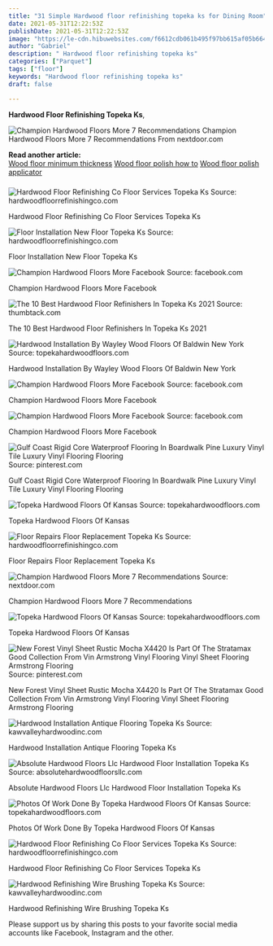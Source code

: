 ```yaml
---
title: "31 Simple Hardwood floor refinishing topeka ks for Dining Room"
date: 2021-05-31T12:22:53Z
publishDate: 2021-05-31T12:22:53Z
image: "https://le-cdn.hibuwebsites.com/f6612cdb061b495f97bb615af05b664e/dms3rep/multi/opt/12-537w.jpg"
author: "Gabriel"
description: " Hardwood floor refinishing topeka ks"
categories: ["Parquet"]
tags: ["floor"]
keywords: "Hardwood floor refinishing topeka ks"
draft: false

---
```

<!-- Head tag Code -->
**Hardwood Floor Refinishing Topeka Ks**, 

![Champion Hardwood Floors More 7 Recommendations](https://d3926qxcw0e1bh.cloudfront.net/business_gallery/97/2a/972abb52307ec2e33c49ca8f7f9fac99.jpeg.smartcrop546x546.jpeg "Champion Hardwood Floors More 7 Recommendations")
Champion Hardwood Floors More 7 Recommendations From nextdoor.com

**Read another article:**  
[Wood floor minimum thickness](/wood-floor-minimum-thickness/)
[Wood floor polish how to](/wood-floor-polish-how-to/)
[Wood floor polish applicator](/wood-floor-polish-applicator/)




### 

 


![Hardwood Floor Refinishing Co Floor Services Topeka Ks](https://le-cdn.hibuwebsites.com/0e41f11244d245c5be206dd80a535336/dms3rep/multi/opt/04-320w.jpg "Hardwood Floor Refinishing Co Floor Services Topeka Ks")
Source: hardwoodfloorrefinishingco.com

Hardwood Floor Refinishing Co Floor Services Topeka Ks  

![Floor Installation New Floor Topeka Ks](https://le-cdn.hibuwebsites.com/0e41f11244d245c5be206dd80a535336/dms3rep/multi/opt/Installation3-640w.jpg "Floor Installation New Floor Topeka Ks")
Source: hardwoodfloorrefinishingco.com

Floor Installation New Floor Topeka Ks  

![Champion Hardwood Floors More Facebook](https://lookaside.fbsbx.com/lookaside/crawler/media/?media_id=198352628752835 "Champion Hardwood Floors More Facebook")
Source: facebook.com

Champion Hardwood Floors More Facebook  

![The 10 Best Hardwood Floor Refinishers In Topeka Ks 2021](https://production-next-images-cdn.thumbtack.com/i/344776871592321029/desktop/standard/400square-legacy "The 10 Best Hardwood Floor Refinishers In Topeka Ks 2021")
Source: thumbtack.com

The 10 Best Hardwood Floor Refinishers In Topeka Ks 2021  

![Hardwood Installation By Wayley Wood Floors Of Baldwin New York](https://www.topekahardwoodfloors.com/images/Installation/before-after-hardwood-installation-repair.jpg "Hardwood Installation By Wayley Wood Floors Of Baldwin New York")
Source: topekahardwoodfloors.com

Hardwood Installation By Wayley Wood Floors Of Baldwin New York  

![Champion Hardwood Floors More Facebook](https://lookaside.fbsbx.com/lookaside/crawler/media/?media_id=235033585084739 "Champion Hardwood Floors More Facebook")
Source: facebook.com

Champion Hardwood Floors More Facebook  

![Champion Hardwood Floors More Facebook](https://lookaside.fbsbx.com/lookaside/crawler/media/?media_id=235103501744414 "Champion Hardwood Floors More Facebook")
Source: facebook.com

Champion Hardwood Floors More Facebook  

![Gulf Coast Rigid Core Waterproof Flooring In Boardwalk Pine Luxury Vinyl Tile Luxury Vinyl Flooring Flooring](https://i.pinimg.com/originals/6a/c7/59/6ac7598252f84b4a59ba5181c9de9907.jpg "Gulf Coast Rigid Core Waterproof Flooring In Boardwalk Pine Luxury Vinyl Tile Luxury Vinyl Flooring Flooring")
Source: pinterest.com

Gulf Coast Rigid Core Waterproof Flooring In Boardwalk Pine Luxury Vinyl Tile Luxury Vinyl Flooring Flooring  

![Topeka Hardwood Floors Of Kansas](https://www.topekahardwoodfloors.com/images/Home/Slider/hardwood-flooring-colors.jpeg "Topeka Hardwood Floors Of Kansas")
Source: topekahardwoodfloors.com

Topeka Hardwood Floors Of Kansas  

![Floor Repairs Floor Replacement Topeka Ks](https://le-cdn.hibuwebsites.com/0e41f11244d245c5be206dd80a535336/dms3rep/multi/opt/Repair2-640w.jpg "Floor Repairs Floor Replacement Topeka Ks")
Source: hardwoodfloorrefinishingco.com

Floor Repairs Floor Replacement Topeka Ks  

![Champion Hardwood Floors More 7 Recommendations](https://d3926qxcw0e1bh.cloudfront.net/business_gallery/97/2a/972abb52307ec2e33c49ca8f7f9fac99.jpeg.smartcrop546x546.jpeg "Champion Hardwood Floors More 7 Recommendations")
Source: nextdoor.com

Champion Hardwood Floors More 7 Recommendations  

![Topeka Hardwood Floors Of Kansas](https://www.topekahardwoodfloors.com/images/Home/Slider/light-hardwood-flooring.jpeg "Topeka Hardwood Floors Of Kansas")
Source: topekahardwoodfloors.com

Topeka Hardwood Floors Of Kansas  

![New Forest Vinyl Sheet Rustic Mocha X4420 Is Part Of The Stratamax Good Collection From Vin Armstrong Vinyl Flooring Vinyl Sheet Flooring Armstrong Flooring](https://i.pinimg.com/originals/57/0f/a1/570fa13996b8ab4452c169f2a8b78124.jpg "New Forest Vinyl Sheet Rustic Mocha X4420 Is Part Of The Stratamax Good Collection From Vin Armstrong Vinyl Flooring Vinyl Sheet Flooring Armstrong Flooring")
Source: pinterest.com

New Forest Vinyl Sheet Rustic Mocha X4420 Is Part Of The Stratamax Good Collection From Vin Armstrong Vinyl Flooring Vinyl Sheet Flooring Armstrong Flooring  

![Hardwood Installation Antique Flooring Topeka Ks](https://le-cdn.hibuwebsites.com/f6612cdb061b495f97bb615af05b664e/dms3rep/multi/opt/10-537w.jpg "Hardwood Installation Antique Flooring Topeka Ks")
Source: kawvalleyhardwoodinc.com

Hardwood Installation Antique Flooring Topeka Ks  

![Absolute Hardwood Floors Llc Hardwood Floor Installation Topeka Ks](https://cdn.websites.hibu.com/30235f532e4b4513afb97370ba57d342/MOBILE/jpg/4662630_280x370.jpg "Absolute Hardwood Floors Llc Hardwood Floor Installation Topeka Ks")
Source: absolutehardwoodfloorsllc.com

Absolute Hardwood Floors Llc Hardwood Floor Installation Topeka Ks  

![Photos Of Work Done By Topeka Hardwood Floors Of Kansas](https://www.topekahardwoodfloors.com/images/Flooring-Portfolio/light-hardwood-floor-colors.jpeg "Photos Of Work Done By Topeka Hardwood Floors Of Kansas")
Source: topekahardwoodfloors.com

Photos Of Work Done By Topeka Hardwood Floors Of Kansas  

![Hardwood Floor Refinishing Co Floor Services Topeka Ks](https://le-cdn.hibuwebsites.com/0e41f11244d245c5be206dd80a535336/dms3rep/multi/opt/02-320w.jpg "Hardwood Floor Refinishing Co Floor Services Topeka Ks")
Source: hardwoodfloorrefinishingco.com

Hardwood Floor Refinishing Co Floor Services Topeka Ks  

![Hardwood Refinishing Wire Brushing Topeka Ks](https://le-cdn.hibuwebsites.com/f6612cdb061b495f97bb615af05b664e/dms3rep/multi/opt/12-537w.jpg "Hardwood Refinishing Wire Brushing Topeka Ks")
Source: kawvalleyhardwoodinc.com

Hardwood Refinishing Wire Brushing Topeka Ks  

Please support us by sharing this posts to your favorite social media accounts like Facebook, Instagram and the other.

